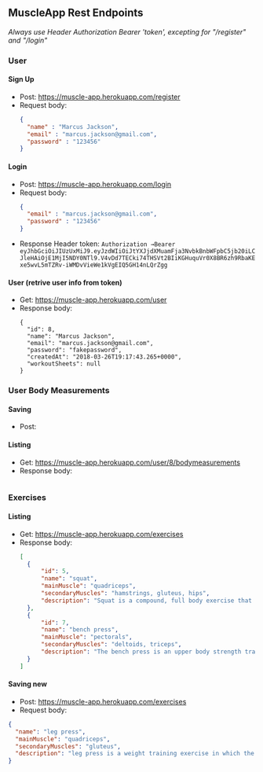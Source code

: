 ## MuscleApp Rest Endpoints
*Always use Header Authorization Bearer 'token', excepting for "/register" and "/login"*

### User

#### Sign Up
  - Post: https://muscle-app.herokuapp.com/register
  - Request body:
    ```json
    {
      "name" : "Marcus Jackson",
      "email" : "marcus.jackson@gmail.com",
      "password" : "123456"
    }
    ```
    
#### Login
  - Post: https://muscle-app.herokuapp.com/login
  - Request body:
    ```json
    {
      "email" : "marcus.jackson@gmail.com",
      "password" : "123456"
    }
    ```
  - Response Header token:
    `Authorization →Bearer eyJhbGciOiJIUzUxMiJ9.eyJzdWIiOiJtYXJjdXMuamFja3NvbkBnbWFpbC5jb20iLCJleHAiOjE1MjI5NDY0NTl9.V4vDd7TECki74THSVt2BIiKGHuquVr0X8BR6zh9RbaKExe5wvL5mTZRv-iWMDvVieWe1kVgEIQ5GH14nLQrZgg`

#### User (retrive user info from token)
  - Get: https://muscle-app.herokuapp.com/user
  - Response body:
    ```
    {
      "id": 8,
      "name": "Marcus Jackson",
      "email": "marcus.jackson@gmail.com",
      "password": "fakepassword",
      "createdAt": "2018-03-26T19:17:43.265+0000",
      "workoutSheets": null
    }
    ```

### User Body Measurements

#### Saving
  - Post: 

#### Listing
  - Get: https://muscle-app.herokuapp.com/user/8/bodymeasurements
  - Response body:
  ```json
  
  ```

### Exercises
#### Listing
  - Get: https://muscle-app.herokuapp.com/exercises
  - Response body:
    ```json
    [
      {
          "id": 5,
          "name": "squat",
          "mainMuscle": "quadriceps",
          "secondaryMuscles": "hamstrings, gluteus, hips",
          "description": "Squat is a compound, full body exercise that trains primarily the muscles of the thighs, hips and buttocks, quadriceps femoris muscle (vastus lateralis, vastus medialis, vastus intermedius and rectus femoris), hamstrings, as well as strengthening the bones, ligaments and insertion of the tendons throughout the lower body"
      },
      {
          "id": 7,
          "name": "bench press",
          "mainMuscle": "pectorals",
          "secondaryMuscles": "deltoids, triceps",
          "description": "The bench press is an upper body strength training exercise that consists of pressing a weight upwards from a supine position. The exercise works the pectoralis major as well as supporting chest, arm, and shoulder muscles such as the anterior deltoids, serratus anterior, coracobrachialis, scapulae fixers, trapezii, and the triceps"
      }
    ]
    ```

#### Saving new
  - Post: https://muscle-app.herokuapp.com/exercises
  - Request body:
  ```json
  {
    "name": "leg press",
    "mainMuscle": "quadriceps",
    "secondaryMuscles": "gluteus",
    "description": "leg press is a weight training exercise in which the individual pushes a weight or resistance away from them using their legs"
  }
  ```
